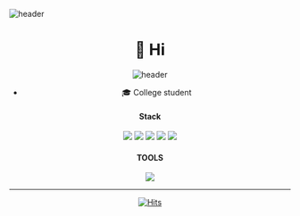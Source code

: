 ![header](https://capsule-render.vercel.app/api?type=waving&color=auto&height=300&section=header&text=capsule%20render&fontSize=90&animation=fadeIn&fontAlignY=38&desc=Decorate%20GitHub%20Profile%20or%20any%20Repo%20like%20me!&descAlignY=51&descAlign=62 )

<div align=center><h1>👋 Hi</h1></div>
 
<div align=center>
 
 ![header](https://capsule-render.vercel.app/api?type=rect&color=gradient&height=1)
- :mortar_board: College student
 
<h4>Stack</h4>

<img src="https://img.shields.io/badge/HTML5-E34F26?style=or-the-badge-square&logo=HTML5&logoColor=white"/>
<img src="https://img.shields.io/badge/CSS3-1572B6?style=or-the-badge-square&logo=CSS3&logoColor=white"/>
<img src="https://img.shields.io/badge/JavaScript-F7DF1E?style=or-the-badge-square&logo=JavaScript&logoColor=white"/>
<img src="https://img.shields.io/badge/Pyton-3776AB?style=or-the-badge-square&logo=Python&logoColor=white"/>
<img src="https://img.shields.io/badge/React-61DAFB?style=or-the-badge-square&logo=React&logoColor=white"/>

<h4>TOOLS</h4>

<img src="https://img.shields.io/badge/GitHub-181717?style=or-the-badge-square&logo=GitHub&logoColor=white"/>

 <hr>
 
[![Hits](https://hits.seeyoufarm.com/api/count/incr/badge.svg?url=https%3A%2F%2Fgithub.com%2Fgjbae1212%2Fhit-counter&count_bg=%2379C83D&title_bg=%23555555&icon=slideshare.svg&icon_color=%23E7E7E7&title=hits&edge_flat=false)](https://hits.seeyoufarm.com)
</div>

